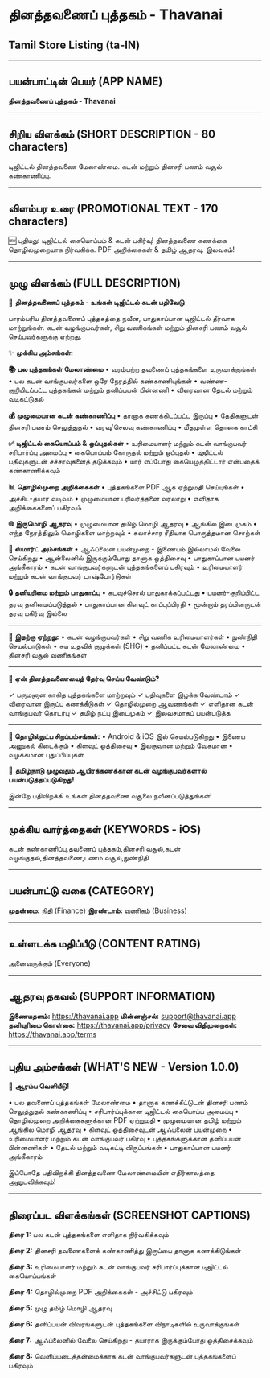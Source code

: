 # தினத்தவணைப் புத்தகம் - Thavanai
## Tamil Store Listing (ta-IN)

---

## பயன்பாட்டின் பெயர் (APP NAME)
**தினத்தவணைப் புத்தகம் - Thavanai**

---

## சிறிய விளக்கம் (SHORT DESCRIPTION - 80 characters)
டிஜிட்டல் தினத்தவணை மேலாண்மை. கடன் மற்றும் தினசரி பணம் வசூல் கண்காணிப்பு.

---

## விளம்பர உரை (PROMOTIONAL TEXT - 170 characters)
🆕 புதியது: டிஜிட்டல் கையொப்பம் & கடன் பகிர்வு! தினத்தவணை கணக்கை தொழில்முறையாக நிர்வகிக்க. PDF அறிக்கைகள் & தமிழ் ஆதரவு. இலவசம்!

---

## முழு விளக்கம் (FULL DESCRIPTION)

📒 **தினத்தவணைப் புத்தகம் - உங்கள் டிஜிட்டல் கடன் பதிவேடு**

பாரம்பரிய தினத்தவணைப் புத்தகத்தை நவீன, பாதுகாப்பான டிஜிட்டல் தீர்வாக மாற்றுங்கள். கடன் வழங்குபவர்கள், சிறு வணிகங்கள் மற்றும் தினசரி பணம் வசூல் செய்பவர்களுக்கு ஏற்றது.

✨ **முக்கிய அம்சங்கள்:**

**📚 பல புத்தகங்கள் மேலாண்மை**
• வரம்பற்ற தவணைப் புத்தகங்களை உருவாக்குங்கள்
• பல கடன் வாங்குபவர்களை ஒரே நேரத்தில் கண்காணியுங்கள்
• வண்ண-குறியிடப்பட்ட புத்தகங்கள் மற்றும் தனிப்பயன் பின்னணி
• விரைவான தேடல் மற்றும் வடிகட்டுதல்

**💰 முழுமையான கடன் கண்காணிப்பு**
• தானாக கணக்கிடப்பட்ட இருப்பு
• தேதிகளுடன் தினசரி பணம் செலுத்துதல்
• வரவு/செலவு கண்காணிப்பு
• மீதமுள்ள தொகை காட்சி

**✅ டிஜிட்டல் கையொப்பம் & ஒப்புதல்கள்**
• உரிமையாளர் மற்றும் கடன் வாங்குபவர் சரிபார்ப்பு அமைப்பு
• கையொப்பம் கோருதல் மற்றும் ஒப்புதல்
• டிஜிட்டல் பதிவுகளுடன் சச்சரவுகளைத் தடுக்கவும்
• யார் எப்போது கையெழுத்திட்டார் என்பதைக் கண்காணிக்கவும்

**📊 தொழில்முறை அறிக்கைகள்**
• புத்தகங்களை PDF ஆக ஏற்றுமதி செய்யுங்கள்
• அச்சிட-தயார் வடிவம்
• முழுமையான பரிவர்த்தனை வரலாறு
• எளிதாக அறிக்கைகளைப் பகிரவும்

**🌐 இருமொழி ஆதரவு**
• முழுமையான தமிழ் மொழி ஆதரவு
• ஆங்கில இடைமுகம்
• எந்த நேரத்திலும் மொழிகளை மாற்றவும்
• கலாச்சார ரீதியாக பொருத்தமான சொற்கள்

**📱 ஸ்மார்ட் அம்சங்கள்**
• ஆஃப்லைன் பயன்முறை - இணையம் இல்லாமல் வேலை செய்கிறது
• ஆன்லைனில் இருக்கும்போது தானாக ஒத்திசைவு
• பாதுகாப்பான பயனர் அங்கீகாரம்
• கடன் வாங்குபவர்களுடன் புத்தகங்களைப் பகிரவும்
• உரிமையாளர் மற்றும் கடன் வாங்குபவர் டாஷ்போர்டுகள்

**🔒 தனியுரிமை மற்றும் பாதுகாப்பு**
• கடவுச்சொல் பாதுகாக்கப்பட்டது
• பயனர்-குறிப்பிட்ட தரவு தனிமைப்படுத்தல்
• பாதுகாப்பான கிளவுட் காப்புப்பிரதி
• மூன்றாம் தரப்பினருடன் தரவு பகிர்வு இல்லை

---

**💼 இதற்கு ஏற்றது:**
• கடன் வழங்குபவர்கள்
• சிறு வணிக உரிமையாளர்கள்
• நுண்நிதி செயல்பாடுகள்
• சுய உதவிக் குழுக்கள் (SHG)
• தனிப்பட்ட கடன் மேலாண்மை
• தினசரி வசூல் வணிகங்கள்

---

**🎯 ஏன் தினத்தவணையைத் தேர்வு செய்ய வேண்டும்?**

✓ பருமனான காகித புத்தகங்களை மாற்றவும்
✓ பதிவுகளை இழக்க வேண்டாம்
✓ விரைவான இருப்பு கணக்கீடுகள்
✓ தொழில்முறை ஆவணங்கள்
✓ எளிதான கடன் வாங்குபவர் தொடர்பு
✓ தமிழ் நட்பு இடைமுகம்
✓ இலவசமாகப் பயன்படுத்த

---

**📲 தொழில்நுட்ப சிறப்பம்சங்கள்:**
• Android & iOS இல் செயல்படுகிறது
• இணைய அணுகல் கிடைக்கும்
• கிளவுட் ஒத்திசைவு
• இலகுவான மற்றும் வேகமான
• வழக்கமான புதுப்பிப்புகள்

🌟 **தமிழ்நாடு முழுவதும் ஆயிரக்கணக்கான கடன் வழங்குபவர்களால் பயன்படுத்தப்படுகிறது!**

இன்றே பதிவிறக்கி உங்கள் தினத்தவணை வசூலை நவீனப்படுத்துங்கள்!

---

## முக்கிய வார்த்தைகள் (KEYWORDS - iOS)

கடன் கண்காணிப்பு,தவணைப் புத்தகம்,தினசரி வசூல்,கடன் வழங்குதல்,தினத்தவணை,பணம் வசூல்,நுண்நிதி

---

## பயன்பாட்டு வகை (CATEGORY)
**முதன்மை:** நிதி (Finance)
**இரண்டாம்:** வணிகம் (Business)

---

## உள்ளடக்க மதிப்பீடு (CONTENT RATING)
அனைவருக்கும் (Everyone)

---

## ஆதரவு தகவல் (SUPPORT INFORMATION)
**இணையதளம்:** https://thavanai.app
**மின்னஞ்சல்:** support@thavanai.app
**தனியுரிமை கொள்கை:** https://thavanai.app/privacy
**சேவை விதிமுறைகள்:** https://thavanai.app/terms

---

## புதிய அம்சங்கள் (WHAT'S NEW - Version 1.0.0)

🎉 **ஆரம்ப வெளியீடு!**

• பல தவணைப் புத்தகங்கள் மேலாண்மை
• தானாக கணக்கீட்டுடன் தினசரி பணம் செலுத்துதல் கண்காணிப்பு
• சரிபார்ப்புக்கான டிஜிட்டல் கையொப்ப அமைப்பு
• தொழில்முறை அறிக்கைகளுக்கான PDF ஏற்றுமதி
• முழுமையான தமிழ் மற்றும் ஆங்கில மொழி ஆதரவு
• கிளவுட் ஒத்திசைவுடன் ஆஃப்லைன் பயன்முறை
• உரிமையாளர் மற்றும் கடன் வாங்குபவர் பகிர்வு
• புத்தகங்களுக்கான தனிப்பயன் பின்னணிகள்
• தேடல் மற்றும் வடிகட்டி விருப்பங்கள்
• பாதுகாப்பான பயனர் அங்கீகாரம்

இப்போதே பதிவிறக்கி தினத்தவணை மேலாண்மையின் எதிர்காலத்தை அனுபவிக்கவும்!

---

## திரைப்பட விளக்கங்கள் (SCREENSHOT CAPTIONS)

**திரை 1:**
பல கடன் புத்தகங்களை எளிதாக நிர்வகிக்கவும்

**திரை 2:**
தினசரி தவணைகளைக் கண்காணித்து இருப்பை தானாக கணக்கிடுங்கள்

**திரை 3:**
உரிமையாளர் மற்றும் கடன் வாங்குபவர் சரிபார்ப்புக்கான டிஜிட்டல் கையொப்பங்கள்

**திரை 4:**
தொழில்முறை PDF அறிக்கைகள் - அச்சிட்டு பகிரவும்

**திரை 5:**
முழு தமிழ் மொழி ஆதரவு

**திரை 6:**
தனிப்பயன் விவரங்களுடன் புத்தகங்களை விநாடிகளில் உருவாக்குங்கள்

**திரை 7:**
ஆஃப்லைனில் வேலை செய்கிறது - தயாராக இருக்கும்போது ஒத்திசைக்கவும்

**திரை 8:**
வெளிப்படைத்தன்மைக்காக கடன் வாங்குபவர்களுடன் புத்தகங்களைப் பகிரவும்


